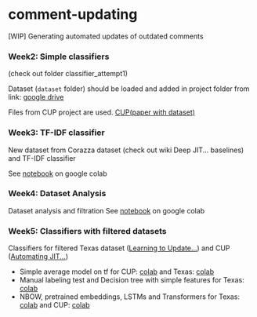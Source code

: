 # comment-updating
[WIP] Generating automated updates of outdated comments




### Week2: Simple classifiers

(check out folder classifier_attempt1)


Dataset (`dataset` folder) should be loaded and added in project folder from link:
[google drive](https://drive.google.com/drive/folders/1WLkg1xvfxAwzFR6NWbEqZrTvr7QgQOkP)

Files from CUP project are used. [CUP(paper with dataset)](https://github.com/Tbabm/CUP/)

### Week3: TF-IDF classifier

New dataset from Corazza dataset (check out wiki Deep JIT... baselines) and TF-IDF classifier

See [notebook](https://colab.research.google.com/drive/1U-TYkAsQ_iNRedbWFlWd7y56Qy0I-a2K?usp=sharing) on google colab
 

### Week4: Dataset Analysis


Dataset analysis and filtration 
See [notebook](https://colab.research.google.com/drive/1u9eTtxM2_ZntoK6C3rajBGzLikO6je5F?usp=sharing) on google colab


### Week5: Classifiers with filtered datasets

Classifiers for filtered Texas dataset ([Learning to Update...](https://arxiv.org/abs/2004.12169))
and CUP ([Automating JIT...](https://conf.researchr.org/details/ase-2020/ase-2020-papers/45/Automating-Just-In-Time-Comment-Updating))

- Simple average model on tf for CUP: [colab](https://colab.research.google.com/drive/1kCxNEFSp7kZvoSJHcCnh78C0vBnLbQNS?usp=sharing) and Texas: [colab](https://colab.research.google.com/drive/1a8cSDuBykc2NhijUk1KCZhQPjNhTcFaT?usp=sharing)
- Manual labeling test and Decision tree with simple features for Texas: [colab](https://colab.research.google.com/drive/1GkuJJjXg2huMN5KuFp4snRBmJTvjXnSh?usp=sharing)
- NBOW, pretrained embeddings, LSTMs and Transformers for Texas: [colab](https://colab.research.google.com/drive/1jTbECKbRCkFFdfMvT1_1MB-IzHpn7DhX?usp=sharing) and CUP: [colab](https://colab.research.google.com/drive/18PgwsEzIFZ4veJq5O3VaiGrwQW2_xjW3?usp=sharing)
